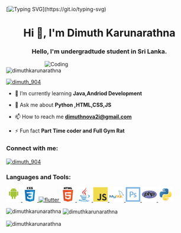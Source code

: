 

[![Typing SVG](https://readme-typing-svg.demolab.com?font=Fira+Code&pause=1000&color=1589FF&width=435&lines=Welcome+to+my+profile+on+Github!!!;follow+my+Github+profile....)](https://git.io/typing-svg)
<h1 align="center">Hi 👋, I'm Dimuth Karunarathna</h1>
<h3 align="center">Hello, I'm undergradtude student in Sri Lanka.</h3>
<img align="right" alt="Coding" width="400" src="https://cdn.dribbble.com/users/461802/screenshots/4753031/media/4711ad8d0ba0dcd367061aa7841f8107.gif">


<p align="left"> <img src="https://komarev.com/ghpvc/?username=dimuthkarunarathna&label=Profile%20views&color=0e75b6&style=flat" alt="dimuthkarunarathna" /> </p>

<p align="left"> <a href="https://twitter.com/dimuth_904" target="blank"><img src="https://img.shields.io/twitter/follow/dimuth_904?logo=twitter&style=for-the-badge" alt="dimuth_904" /></a> </p>

- 🌱 I’m currently learning **Java,Andriod Development**

- 💬 Ask me about **Python ,HTML,CSS,JS**

- 📫 How to reach me **dimuthnova2i@gmail.com**

- ⚡ Fun fact **Part Time coder and Full Gym Rat**

<h3 align="left">Connect with me:</h3>
<p align="left">
<a href="https://twitter.com/dimuth_904" target="blank"><img align="center" src="https://raw.githubusercontent.com/rahuldkjain/github-profile-readme-generator/master/src/images/icons/Social/twitter.svg" alt="dimuth_904" height="30" width="40" /></a>
</p>

<h3 align="left">Languages and Tools:</h3>
<p align="left"> <a href="https://developer.android.com" target="_blank" rel="noreferrer"> <img src="https://raw.githubusercontent.com/devicons/devicon/master/icons/android/android-original-wordmark.svg" alt="android" width="40" height="40"/> </a> <a href="https://www.w3schools.com/css/" target="_blank" rel="noreferrer"> <img src="https://raw.githubusercontent.com/devicons/devicon/master/icons/css3/css3-original-wordmark.svg" alt="css3" width="40" height="40"/> </a> <a href="https://flutter.dev" target="_blank" rel="noreferrer"> <img src="https://www.vectorlogo.zone/logos/flutterio/flutterio-icon.svg" alt="flutter" width="40" height="40"/> </a> <a href="https://www.w3.org/html/" target="_blank" rel="noreferrer"> <img src="https://raw.githubusercontent.com/devicons/devicon/master/icons/html5/html5-original-wordmark.svg" alt="html5" width="40" height="40"/> </a> <a href="https://www.java.com" target="_blank" rel="noreferrer"> <img src="https://raw.githubusercontent.com/devicons/devicon/master/icons/java/java-original.svg" alt="java" width="40" height="40"/> </a> <a href="https://developer.mozilla.org/en-US/docs/Web/JavaScript" target="_blank" rel="noreferrer"> <img src="https://raw.githubusercontent.com/devicons/devicon/master/icons/javascript/javascript-original.svg" alt="javascript" width="40" height="40"/> </a> <a href="https://www.mysql.com/" target="_blank" rel="noreferrer"> <img src="https://raw.githubusercontent.com/devicons/devicon/master/icons/mysql/mysql-original-wordmark.svg" alt="mysql" width="40" height="40"/> </a> <a href="https://www.photoshop.com/en" target="_blank" rel="noreferrer"> <img src="https://raw.githubusercontent.com/devicons/devicon/master/icons/photoshop/photoshop-line.svg" alt="photoshop" width="40" height="40"/> </a> <a href="https://www.php.net" target="_blank" rel="noreferrer"> <img src="https://raw.githubusercontent.com/devicons/devicon/master/icons/php/php-original.svg" alt="php" width="40" height="40"/> </a> <a href="https://www.python.org" target="_blank" rel="noreferrer"> <img src="https://raw.githubusercontent.com/devicons/devicon/master/icons/python/python-original.svg" alt="python" width="40" height="40"/> </a> </p>

<p><img align="left" src="https://github-readme-stats.vercel.app/api/top-langs?username=dimuthkarunarathna&show_icons=true&locale=en&layout=compact" alt="dimuthkarunarathna" /></p>

<p>&nbsp;<img align="center" src="https://github-readme-stats.vercel.app/api?username=dimuthkarunarathna&show_icons=true&locale=en" alt="dimuthkarunarathna" /></p>

<p><img align="center" src="https://github-readme-streak-stats.herokuapp.com/?user=dimuthkarunarathna&" alt="dimuthkarunarathna" /></p>
